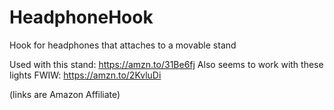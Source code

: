 # HeadphoneHook
Hook for headphones that attaches to a movable stand



Used with this stand: https://amzn.to/31Be6fj 
Also seems to work with these lights FWIW: https://amzn.to/2KvluDi

(links are Amazon Affiliate)
